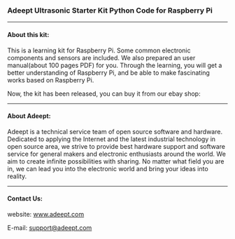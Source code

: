 ### Adeept Ultrasonic Starter Kit Python Code for Raspberry Pi
-----------------------------------------------------------------------------

#### About this kit:
This is a learning kit for Raspberry Pi. Some common electronic components and sensors are included. We also prepared an user manual(about 100 pages PDF) for you. Through the learning, you will get a better understanding of Raspberry Pi, and be able to make fascinating works based on Raspberry Pi.

Now, the kit has been released, you can buy it from our ebay shop:</br>

-----------------------------------------------------------------------------
#### About Adeept:
Adeept is a technical service team of open source software and hardware. Dedicated to applying the Internet and the latest industrial technology in open source area, we strive to provide best hardware support and software service for general makers and electronic enthusiasts around the world. We aim to create infinite possibilities with sharing. No matter what field you are in, we can lead you into the electronic world and bring your ideas into reality.

-----------------------------------------------------------------------------
#### Contact Us: 
website:
	www.adeept.com

E-mail:
	support@adeept.com
